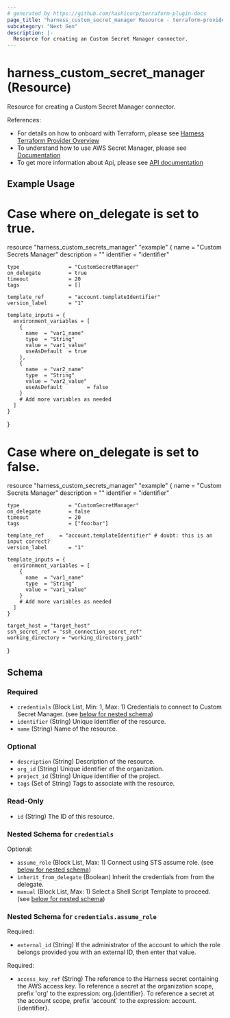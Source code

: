 ```yaml
---
# generated by https://github.com/hashicorp/terraform-plugin-docs
page_title: "harness_custom_secret_manager Resource - terraform-provider-harness"
subcategory: "Next Gen"
description: |-
  Resource for creating an Custom Secret Manager connector.
---
```


# harness_custom_secret_manager (Resource)

Resource for creating a Custom Secret Manager connector.

References:
- For details on how to onboard with Terraform, please see [Harness Terraform Provider Overview](https://developer.harness.io/docs/platform/terraform/harness-terraform-provider-overview/)
- To understand how to use AWS Secret Manager, please see [Documentation](https://developer.harness.io/docs/platform/Secrets/Secrets-Management/add-an-aws-secret-manager)
- To get more information about Api, please see [API documentation](https://apidocs.harness.io/tag/Connectors)

## Example Usage

# Case where on_delegate is set to true.
resource "harness_custom_secrets_manager" "example" {
	name                = "Custom Secrets Manager"
	description         = ""
	identifier          = "identifier"
  
	type                = "CustomSecretManager"
	on_delegate         = true
	timeout             = 20
	tags                = []
  
	template_ref        = "account.templateIdentifier"
	version_label       = "1"
  
	template_inputs = {
	  environment_variables = [
		{
		  name  = "var1_name" 
		  type  = "String"     
		  value = "var1_value" 
		  useAsDefault  = true
		},
		{
		  name  = "var2_name"  
		  type  = "String"  
		  value = "var2_value" 
		  useAsDefault        = false
		}
		# Add more variables as needed
	  ]
	}
  
  }

# Case where on_delegate is set to false.
resource "harness_custom_secrets_manager" "example" {
	name                = "Custom Secrets Manager"
	description         = ""
	identifier          = "identifier"
  
	type                = "CustomSecretManager"
	on_delegate         = false
	timeout             = 20
	tags                = ["foo:bar"]
  
	template_ref     = "account.templateIdentifier" # doubt: this is an input correct?
	version_label       = "1"
  
	template_inputs = {
	  environment_variables = [
		{
		  name  = "var1_name" 
		  type  = "String"     
		  value = "var1_value" 
		}
		# Add more variables as needed
	  ]
	}
	
	target_host = "target_host"
	ssh_secret_ref = "ssh_connection_secret_ref"
	working_directory = "working_directory_path"
  
  }

  <!-- schema generated by tfplugindocs -->
## Schema

### Required

- `credentials` (Block List, Min: 1, Max: 1) Credentials to connect to Custom Secret Manager. (see [below for nested schema](#nestedblock--credentials))
- `identifier` (String) Unique identifier of the resource.
- `name` (String) Name of the resource.

### Optional

- `description` (String) Description of the resource.
- `org_id` (String) Unique identifier of the organization.
- `project_id` (String) Unique identifier of the project.
- `tags` (Set of String) Tags to associate with the resource.

### Read-Only

- `id` (String) The ID of this resource.

<a id="nestedblock--credentials"></a>
### Nested Schema for `credentials`

Optional:

- `assume_role` (Block List, Max: 1) Connect using STS assume role. (see [below for nested schema](#nestedblock--credentials--assume_role))
- `inherit_from_delegate` (Boolean) Inherit the credentials from from the delegate.
- `manual` (Block List, Max: 1) Select a Shell Script Template to proceed. (see [below for nested schema](#nestedblock--credentials--manual))

<a id="nestedblock--credentials--assume_role"></a>
### Nested Schema for `credentials.assume_role`

Required:

- `external_id` (String) If the administrator of the account to which the role belongs provided you with an external ID, then enter that value.

Required:

- `access_key_ref` (String) The reference to the Harness secret containing the AWS access key. To reference a secret at the organization scope, prefix 'org' to the expression: org.{identifier}. To reference a secret at the account scope, prefix 'account` to the expression: account.{identifier}.